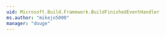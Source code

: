 ```yaml
---
uid: Microsoft.Build.Framework.BuildFinishedEventHandler
ms.author: "mikejo5000"
manager: "douge"
---
```

